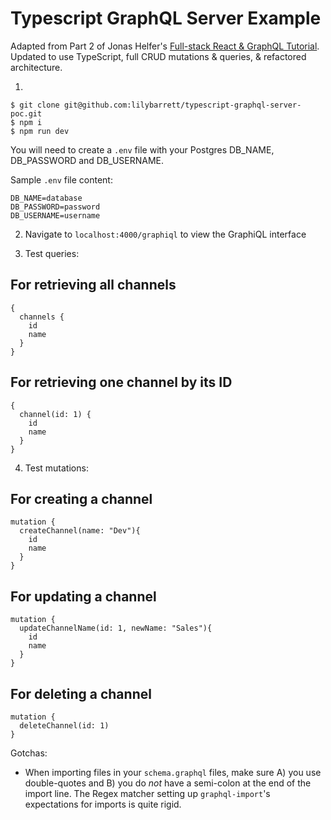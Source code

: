 # Typescript GraphQL Server Example

Adapted from Part 2 of Jonas Helfer's [Full-stack React & GraphQL Tutorial](https://dev-blog.apollodata.com/react-graphql-tutorial-part-2-server-99d0528c7928). Updated to use TypeScript, full CRUD mutations & queries, & refactored architecture.

1.
```
$ git clone git@github.com:lilybarrett/typescript-graphql-server-poc.git
$ npm i
$ npm run dev
```

You will need to create a `.env` file with your Postgres DB_NAME, DB_PASSWORD and DB_USERNAME.

Sample `.env` file content:

```
DB_NAME=database
DB_PASSWORD=password
DB_USERNAME=username
```

2. Navigate to `localhost:4000/graphiql` to view the GraphiQL interface

3. Test queries:

## For retrieving all channels

```
{
  channels {
    id
    name
  }
}
```

## For retrieving one channel by its ID

```
{
  channel(id: 1) {
    id
    name
  }
}
```

4. Test mutations:

## For creating a channel

```
mutation {
  createChannel(name: "Dev"){
    id
    name
  }
}
```

## For updating a channel

```
mutation {
  updateChannelName(id: 1, newName: "Sales"){
    id
    name
  }
}
```

## For deleting a channel

```
mutation {
  deleteChannel(id: 1)
}
```

Gotchas:

* When importing files in your `schema.graphql` files, make sure A) you use double-quotes and B) you do _not_ have a semi-colon at the end of the import line. The Regex matcher setting up `graphql-import`'s expectations for imports is quite rigid.